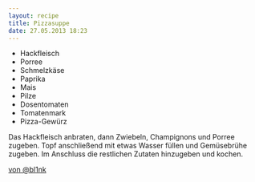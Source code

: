 ```yaml
---
layout: recipe
title: Pizzasuppe
date: 27.05.2013 18:23
---
```


* Hackfleisch
* Porree
* Schmelzkäse
* Paprika
* Mais
* Pilze
* Dosentomaten
* Tomatenmark
* Pizza-Gewürz

Das Hackfleisch anbraten, dann Zwiebeln, Champignons und Porree zugeben. Topf
anschließend mit etwas Wasser füllen und Gemüsebrühe zugeben. Im Anschluss die
restlichen Zutaten hinzugeben und kochen.

[von @bl1nk](https://github.com/bl1nk)

